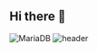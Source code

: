 ## Hi there 👋
![MariaDB](https://img.shields.io/badge/MariaDB-003545?style=for-the-badge&logo=mariadb&logoColor=white)
![header](https://capsule-render.vercel.app/api?type=wave&&color=_#B897FF&height=300&section=header&text=capsule%20render&fontSize=90)
